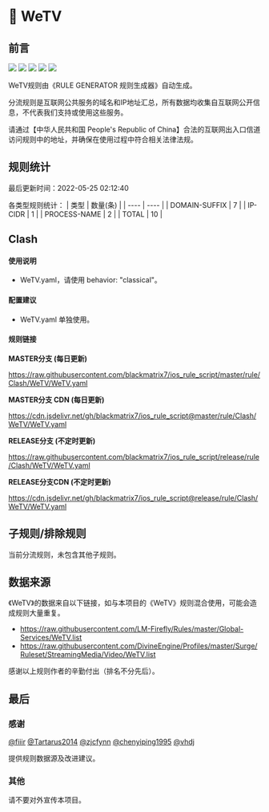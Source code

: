 # 🧸 WeTV

## 前言

![](https://shields.io/badge/-移除重复规则-ff69b4) ![](https://shields.io/badge/-DOMAIN与DOMAIN--SUFFIX合并-green) ![](https://shields.io/badge/-DOMAIN--SUFFIX间合并-critical) ![](https://shields.io/badge/-DOMAIN--SUFFIX与DOMAIN--KEYWORD合并-blue) ![](https://shields.io/badge/-IP--CIDR(6)合并-blueviolet) 

WeTV规则由《RULE GENERATOR 规则生成器》自动生成。

分流规则是互联网公共服务的域名和IP地址汇总，所有数据均收集自互联网公开信息，不代表我们支持或使用这些服务。

请通过【中华人民共和国 People's Republic of China】合法的互联网出入口信道访问规则中的地址，并确保在使用过程中符合相关法律法规。

## 规则统计

最后更新时间：2022-05-25 02:12:40

各类型规则统计：
| 类型 | 数量(条)  | 
| ---- | ----  |
| DOMAIN-SUFFIX | 7  | 
| IP-CIDR | 1  | 
| PROCESS-NAME | 2  | 
| TOTAL | 10  | 


## Clash 

#### 使用说明
- WeTV.yaml，请使用 behavior: "classical"。

#### 配置建议
- WeTV.yaml 单独使用。

#### 规则链接
**MASTER分支 (每日更新)**

https://raw.githubusercontent.com/blackmatrix7/ios_rule_script/master/rule/Clash/WeTV/WeTV.yaml

**MASTER分支 CDN (每日更新)**

https://cdn.jsdelivr.net/gh/blackmatrix7/ios_rule_script@master/rule/Clash/WeTV/WeTV.yaml

**RELEASE分支 (不定时更新)**

https://raw.githubusercontent.com/blackmatrix7/ios_rule_script/release/rule/Clash/WeTV/WeTV.yaml

**RELEASE分支CDN (不定时更新)**

https://cdn.jsdelivr.net/gh/blackmatrix7/ios_rule_script@release/rule/Clash/WeTV/WeTV.yaml

## 子规则/排除规则


当前分流规则，未包含其他子规则。

## 数据来源

《WeTV》的数据来自以下链接，如与本项目的《WeTV》规则混合使用，可能会造成规则大量重复。

- https://raw.githubusercontent.com/LM-Firefly/Rules/master/Global-Services/WeTV.list
- https://raw.githubusercontent.com/DivineEngine/Profiles/master/Surge/Ruleset/StreamingMedia/Video/WeTV.list


感谢以上规则作者的辛勤付出（排名不分先后）。

## 最后

### 感谢

[@fiiir](https://github.com/fiiir) [@Tartarus2014](https://github.com/Tartarus2014) [@zjcfynn](https://github.com/zjcfynn) [@chenyiping1995](https://github.com/chenyiping1995) [@vhdj](https://github.com/vhdj)

提供规则数据源及改进建议。

### 其他

请不要对外宣传本项目。